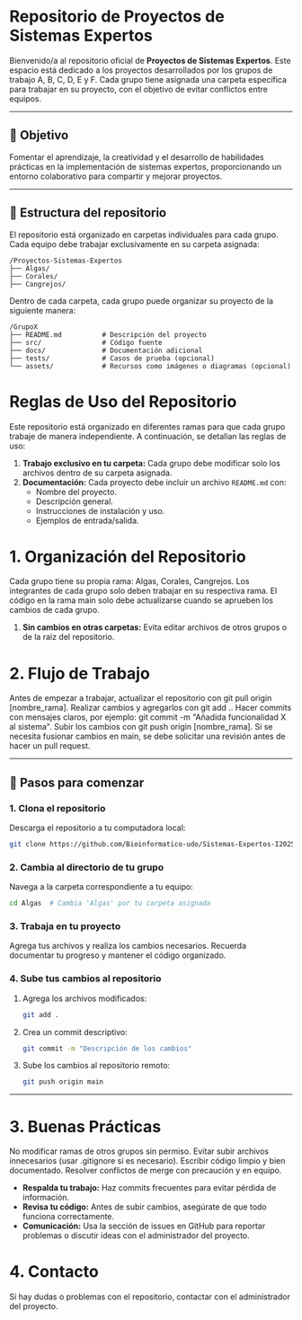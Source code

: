 # Repositorio de Proyectos de Sistemas Expertos

Bienvenido/a al repositorio oficial de **Proyectos de Sistemas Expertos**. Este espacio está dedicado a los proyectos desarrollados por los grupos de trabajo A, B, C, D, E y F. Cada grupo tiene asignada una carpeta específica para trabajar en su proyecto, con el objetivo de evitar conflictos entre equipos.

---

## 🚀 Objetivo

Fomentar el aprendizaje, la creatividad y el desarrollo de habilidades prácticas en la implementación de sistemas expertos, proporcionando un entorno colaborativo para compartir y mejorar proyectos.

---


## 📂 Estructura del repositorio

El repositorio está organizado en carpetas individuales para cada grupo. Cada equipo debe trabajar exclusivamente en su carpeta asignada:

```
/Proyectos-Sistemas-Expertos
├── Algas/
├── Corales/
├── Cangrejos/
```

Dentro de cada carpeta, cada grupo puede organizar su proyecto de la siguiente manera:

```
/GrupoX
├── README.md          # Descripción del proyecto
├── src/               # Código fuente
├── docs/              # Documentación adicional
├── tests/             # Casos de prueba (opcional)
└── assets/            # Recursos como imágenes o diagramas (opcional)
```

# Reglas de Uso del Repositorio

Este repositorio está organizado en diferentes ramas para que cada grupo trabaje de manera independiente. A continuación, se detallan las reglas de uso:

1. **Trabajo exclusivo en tu carpeta:** Cada grupo debe modificar solo los archivos dentro de su carpeta asignada.
2. **Documentación:** Cada proyecto debe incluir un archivo `README.md` con:
   - Nombre del proyecto.
   - Descripción general.
   - Instrucciones de instalación y uso.
   - Ejemplos de entrada/salida.

# 1. Organización del Repositorio

Cada grupo tiene su propia rama: Algas, Corales, Cangrejos.
Los integrantes de cada grupo solo deben trabajar en su respectiva rama.
El código en la rama main solo debe actualizarse cuando se aprueben los cambios de cada grupo.

1. **Sin cambios en otras carpetas:** Evita editar archivos de otros grupos o de la raíz del repositorio.

# 2. Flujo de Trabajo

Antes de empezar a trabajar, actualizar el repositorio con git pull origin [nombre_rama].
Realizar cambios y agregarlos con git add ..
Hacer commits con mensajes claros, por ejemplo: git commit -m "Añadida funcionalidad X al sistema".
Subir los cambios con git push origin [nombre_rama].
Si se necesita fusionar cambios en main, se debe solicitar una revisión antes de hacer un pull request.

---

## 🚀 Pasos para comenzar

### 1. Clona el repositorio
Descarga el repositorio a tu computadora local:
```bash
git clone https://github.com/Bioinformatico-udo/Sistemas-Expertos-I2025.git
```

### 2. Cambia al directorio de tu grupo
Navega a la carpeta correspondiente a tu equipo:
```bash
cd Algas  # Cambia 'Algas' por tu carpeta asignada
```

### 3. Trabaja en tu proyecto
Agrega tus archivos y realiza los cambios necesarios. Recuerda documentar tu progreso y mantener el código organizado.

### 4. Sube tus cambios al repositorio
1. Agrega los archivos modificados:
   ```bash
   git add .
   ```
2. Crea un commit descriptivo:
   ```bash
   git commit -m "Descripción de los cambios"
   ```
3. Sube los cambios al repositorio remoto:
   ```bash
   git push origin main
   ```

---

# 3. Buenas Prácticas

No modificar ramas de otros grupos sin permiso.
Evitar subir archivos innecesarios (usar .gitignore si es necesario).
Escribir código limpio y bien documentado.
Resolver conflictos de merge con precaución y en equipo.

- **Respalda tu trabajo:** Haz commits frecuentes para evitar pérdida de información.
- **Revisa tu código:** Antes de subir cambios, asegúrate de que todo funciona correctamente.
- **Comunicación:** Usa la sección de issues en GitHub para reportar problemas o discutir ideas con el administrador del proyecto.

# 4. Contacto

Si hay dudas o problemas con el repositorio, contactar con el administrador del proyecto.
